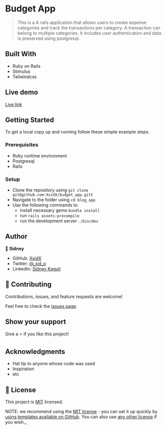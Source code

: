 # Budget App

> This is a A rails application that allows users to create expense categories and track the transactions per category. A transaction can belong to multiple categories. It includes user authentication and data is preserved using postgresql.

## Built With

- Ruby on Rails
- Stimulus
- Tailwindcss

## Live demo

[Live link](https://blog-app-v1-sid.herokuapp.com/)

## Getting Started

To get a local copy up and running follow these simple example steps.

### Prerequisites

- Ruby runtime environment
- Postgresql
- Rails

### Setup

- Clone the repository using `git clone git@github.com:XsidX/budget_app.gitt`
- Navigate to the folder using `cd blog_app`
- Use the following commands to
    - install necessary gems `bundle install`
    - run `rails assets:precompile`
    - run the development server `./bin/dev`

## Author

👤 **Sidney**

- GitHub: [XsidX](https://github.com/XsidX)
- Twitter: [@\_sid_o](https://twitter.com/_sid_o_)
- LinkedIn: [Sidney Kaguli](https://www.linkedin.com/in/sidney-kaguli)

## 🤝 Contributing

Contributions, issues, and feature requests are welcome!

Feel free to check the [issues page](../../issues/).

## Show your support

Give a ⭐️ if you like this project!

## Acknowledgments

- Hat tip to anyone whose code was used
- Inspiration
- etc

## 📝 License

This project is [MIT](https://github.com/XsidX/blog_app/blob/development/MIT.md) licensed.

NOTE: we recommend using the [MIT license](https://choosealicense.com/licenses/mit/) - you can set it up quickly by [using templates available on GitHub](https://docs.github.com/en/communities/setting-up-your-project-for-healthy-contributions/adding-a-license-to-a-repository). You can also use [any other license](https://choosealicense.com/licenses/) if you wish._

